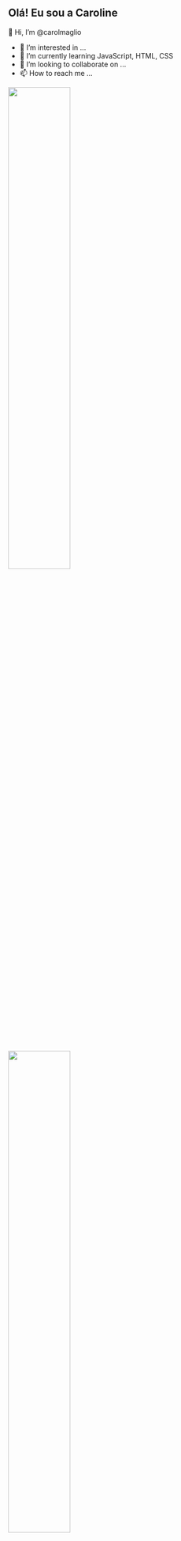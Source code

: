 ## Olá! Eu sou a Caroline

👋 Hi, I’m @carolmaglio
- 👀 I’m interested in ...
- 🌱 I’m currently learning JavaScript, HTML, CSS
- 💞️ I’m looking to collaborate on ...
- 📫 How to reach me ...

<img width="50%" src="https://github-readme-stats.vercel.app/api?username=carolmaglio&show_icons=true&theme=dracula"> <img width="50%" src="https://github-readme-stats.vercel.app/api/top-langs/?username=carolmaglio&layout=compact&theme=dracula)](https://github.com/carolmaglio/github-readme-stats">


<!---
carolmaglio/carolmaglio is a ✨ special ✨ repository because its `README.md` (this file) appears on your GitHub profile.
You can click the Preview link to take a look at your changes.
--->
